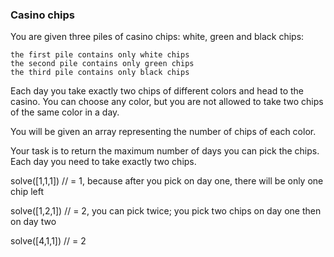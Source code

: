 ### Casino chips

You are given three piles of casino chips: white, green and black chips:

    the first pile contains only white chips
    the second pile contains only green chips
    the third pile contains only black chips

Each day you take exactly two chips of different colors and head to the casino. You can choose any color, but you are not allowed to take two chips of the same color in a day.

You will be given an array representing the number of chips of each color.

Your task is to return the maximum number of days you can pick the chips. Each day you need to take exactly two chips.

solve([1,1,1]) // = 1, because after you pick on day one, there will be only one chip left

solve([1,2,1]) // = 2, you can pick twice; you pick two chips on day one then on day two

solve([4,1,1]) // = 2 

